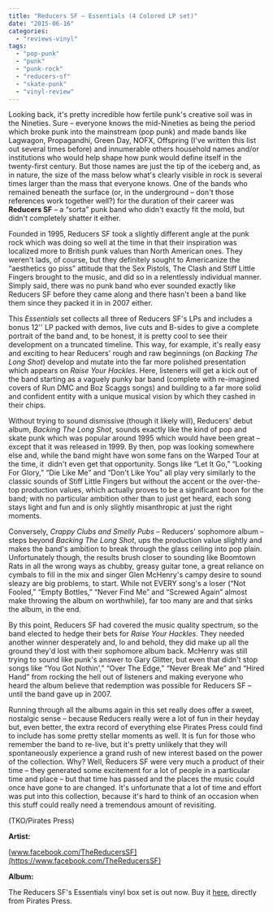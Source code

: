 ```yaml
---
title: "Reducers SF – Essentials (4 Colored LP set)"
date: "2015-06-16"
categories: 
  - "reviews-vinyl"
tags: 
  - "pop-punk"
  - "punk"
  - "punk-rock"
  - "reducers-sf"
  - "skate-punk"
  - "vinyl-review"
---
```


Looking back, it's pretty incredible how fertile punk's creative soil was in the Nineties. Sure – everyone knows the mid-Nineties as being the period which broke punk into the mainstream (pop punk) and made bands like Lagwagon, Propagandhi, Green Day, NOFX, Offspring (I've written this list out several times before) and innumerable others household names and/or institutions who would help shape how punk would define itself in the twenty-first century. But those names are just the tip of the iceberg and, as in nature, the size of the mass below what's clearly visible in rock is several times larger than the mass that everyone knows. One of the bands who remained beneath the surface (or, in the underground – don't those references work together well?) for the duration of their career was **Reducers SF** – a “sorta” punk band who didn't exactly fit the mold, but didn't completely shatter it either.

Founded in 1995, Reducers SF took a slightly different angle at the punk rock which was doing so well at the time in that their inspiration was localized more to British punk values than North American ones. They weren't lads, of course, but they definitely sought to Americanize the “aesthetics go piss” attitude that the Sex Pistols, The Clash and Stiff Little Fingers brought to the music, and did so in a relentlessly individual manner. Simply said, there was no punk band who ever sounded exactly like Reducers SF before they came along and there hasn't been a band like them since they packed it in in 2007 either.

This _Essentials_ set collects all three of Reducers SF's LPs and includes a bonus 12'' LP packed with demos, live cuts and B-sides to give a complete portrait of the band and, to be honest, it is pretty cool to see their development on a truncated timeline. This way, for example, it's really easy and exciting to hear Reducers' rough and raw beginnings (on _Backing The Long Shot_) develop and mutate into the far more polished presentation which appears on _Raise Your Hackles_. Here, listeners will get a kick out of the band starting as a vaguely punky bar band (complete with re-imagined covers of Run DMC and Boz Scaggs songs) and building to a far more solid and confident entity with a unique musical vision by which they cashed in their chips.

Without trying to sound dismissive (though it likely will), Reducers' debut album, _Backing The Long Shot_, sounds exactly like the kind of pop and skate punk which was popular around 1995 which would have been great – except that it was released in 1999. By then, pop was looking somewhere else and, while the band might have won some fans on the Warped Tour at the time, it  didn't even get that opportunity. Songs like “Let It Go,” “Looking For Glory,” “Die Like Me” and “Don't Like You” all play very similarly to the classic sounds of Stiff Little Fingers but without the accent or the over-the-top production values, which actually proves to be a significant boon for the band; with no particular ambition other than to just get heard, each song stays light and fun and is only slightly misanthropic at just the right moments.

Conversely, _Crappy Clubs and Smelly Pubs_ – Reducers' sophomore album – steps beyond _Backing The Long Shot_, ups the production value slightly and makes the band's ambition to break through the glass ceiling into pop plain. Unfortunately though, the results brush closer to sounding like Boomtown Rats in all the wrong ways as chubby, greasy guitar tone, a great reliance on cymbals to fill in the mix and singer Glen McHenry's campy desire to sound sleazy are big problems, to start. While not EVERY song's a loser (“Not Fooled,” “Empty Bottles,” “Never Find Me” and “Screwed Again” almost make throwing the album on worthwhile), far too many are and that sinks the album, in the end.

By this point, Reducers SF had covered the music quality spectrum, so the band elected to hedge their bets for _Raise Your Hackles_. They needed another winner desperately and, lo and behold, they did make up all the ground they'd lost with their sophomore album back. McHenry was still trying to sound like punk's answer to Gary Glitter, but even that didn't stop songs like “You Got Nothin',” “Over The Edge,” “Never Break Me” and “Hired Hand” from rocking the hell out of listeners and making everyone who heard the album believe that redemption was possible for Reducers SF – until the band gave up in 2007.

Running through all the albums again in this set really does offer a sweet, nostalgic sense – because Reducers really were a lot of fun in their heyday but, even better, the extra record of everything else Pirates Press could find to include has some pretty stellar moments as well. It is fun for those who remember the band to re-live, but it's pretty unlikely that they will spontaneously experience a grand rush of new interest based on the power of the collection. Why? Well, Reducers SF were very much a product of their time – they generated some excitement for a lot of people in a particular time and place – but that time has passed and the places the music could once have gone to are changed. It's unfortunate that a lot of time and effort was put into this collection, because it's hard to think of an occasion when this stuff could really need a tremendous amount of revisiting.

(TKO/Pirates Press)

**Artist:**

[www.facebook.com/TheReducersSF](https://www.facebook.com/TheReducersSF)

**Album:**

The Reducers SF's Essentials vinyl box set is out now. Buy it [here](http://www.piratespressrecords.com/store/12-inches-c-1_6/new-reducers-sf-essentials-p-671.html), directly from Pirates Press.
